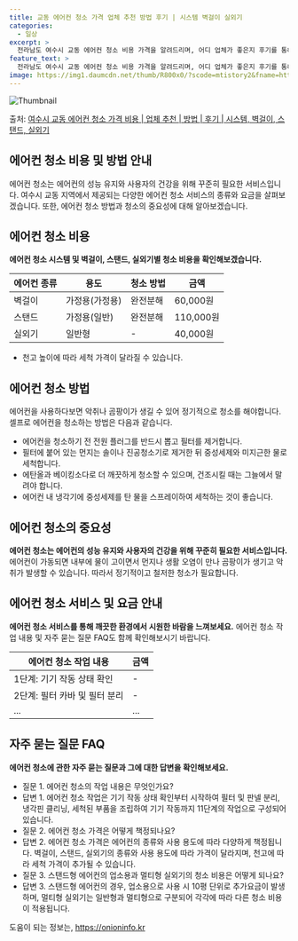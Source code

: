 ```yaml
---
title: 교동 에어컨 청소 가격 업체 추천 방법 후기 | 시스템 벽걸이 실외기
categories:
  - 일상
excerpt: >
  전라남도 여수시 교동 에어컨 청소 비용 가격을 알려드리며, 어디 업체가 좋은지 후기를 통해 알아보겠습니다. 현재 글에서는 시스템, 벽걸이, 스탠드, 실외기 각각에 대해 청소 비용이 나와 있으니 참고하시면 되겠습니다. 에어컨 분해 청소 방법 보기 👈 클릭셀프 에어컨 청소 방법 보기👈 클릭여수시 교동 에어컨 청소 비용시스템에어컨 방식클리닝방식금액1way 방식에어컨 완전분해80,000원1way 방식에어컨 필터세척35,000원2way 방식에어컨 완전분해90,000원2way 방식에어컨 필터세척35,000원4way 방식에어컨 완전분해120,000원4way 방식에어컨 필터세척35,000원원형방식에어컨 완전분해140,000원원형방식에어컨 필터세척35,000원에어컨 청소 견적 샘플 보기 👈 클릭에어컨 냄새의 원인은?에어..
feature_text: >
  전라남도 여수시 교동 에어컨 청소 비용 가격을 알려드리며, 어디 업체가 좋은지 후기를 통해 알아보겠습니다. 현재 글에서는 시스템, 벽걸이, 스탠드, 실외기 각각에 대해 청소 비용이 나와 있으니 참고하시면 되겠습니다. 에어컨 분해 청소 방법 보기 👈 클릭셀프 에어컨 청소 방법 보기👈 클릭여수시 교동 에어컨 청소 비용시스템에어컨 방식클리닝방식금액1way 방식에어컨 완전분해80,000원1way 방식에어컨 필터세척35,000원2way 방식에어컨 완전분해90,000원2way 방식에어컨 필터세척35,000원4way 방식에어컨 완전분해120,000원4way 방식에어컨 필터세척35,000원원형방식에어컨 완전분해140,000원원형방식에어컨 필터세척35,000원에어컨 청소 견적 샘플 보기 👈 클릭에어컨 냄새의 원인은?에어..
image: https://img1.daumcdn.net/thumb/R800x0/?scode=mtistory2&fname=https%3A%2F%2Fblog.kakaocdn.net%2Fdn%2FQbh72%2FbtsHxSelieW%2FJclynDMteD0etnOe7k3H8K%2Fimg.webp
---
```


![Thumbnail](https://img1.daumcdn.net/thumb/R800x0/?scode=mtistory2&fname=https%3A%2F%2Fblog.kakaocdn.net%2Fdn%2FQbh72%2FbtsHxSelieW%2FJclynDMteD0etnOe7k3H8K%2Fimg.webp)

<p>출처: <a href="https://onioninfo.kr/entry/%EC%97%AC%EC%88%98%EC%8B%9C-%EA%B5%90%EB%8F%99-%EC%97%90%EC%96%B4%EC%BB%A8-%EC%B2%AD%EC%86%8C-%EA%B0%80%EA%B2%A9-%EB%B9%84%EC%9A%A9-%EC%97%85%EC%B2%B4-%EC%B6%94%EC%B2%9C-%EB%B0%A9%EB%B2%95-%ED%9B%84%EA%B8%B0-%EC%8B%9C%EC%8A%A4%ED%85%9C-%EB%B2%BD%EA%B1%B8%EC%9D%B4-%EC%8A%A4%ED%83%A0%EB%93%9C-%EC%8B%A4%EC%99%B8%EA%B8%B0" rel="dofollow">여수시 교동 에어컨 청소 가격 비용 | 업체 추천 | 방법 | 후기 | 시스템, 벽걸이, 스탠드, 실외기</a> </p>

## 에어컨 청소 비용 및 방법 안내

에어컨 청소는 에어컨의 성능 유지와 사용자의 건강을 위해 꾸준히 필요한 서비스입니다. 여수시 교동 지역에서 제공되는 다양한 에어컨 청소
서비스의 종류와 요금을 살펴보겠습니다. 또한, 에어컨 청소 방법과 청소의 중요성에 대해 알아보겠습니다.

## 에어컨 청소 비용

**에어컨 청소 시스템 및 벽걸이, 스탠드, 실외기별 청소 비용을 확인해보겠습니다.**

**에어컨 종류** | **용도** | **청소 방법** | **금액**  
---|---|---|---  
벽걸이 | 가정용(가정용) | 완전분해 | 60,000원  
스탠드 | 가정용(일반) | 완전분해 | 110,000원  
실외기 | 일반형 | - | 40,000원  
  
* 천고 높이에 따라 세척 가격이 달라질 수 있습니다.

## 에어컨 청소 방법

에어컨을 사용하다보면 악취나 곰팡이가 생길 수 있어 정기적으로 청소를 해야합니다. 셀프로 에어컨을 청소하는 방법은 다음과 같습니다.

  * 에어컨을 청소하기 전 전원 플러그를 반드시 뽑고 필터를 제거합니다.
  * 필터에 붙어 있는 먼지는 솔이나 진공청소기로 제거한 뒤 중성세제와 미지근한 물로 세척합니다.
  * 에탄올과 베이킹소다로 더 깨끗하게 청소할 수 있으며, 건조시킬 때는 그늘에서 말려야 합니다.
  * 에어컨 내 냉각기에 중성세제를 탄 물을 스프레이하여 세척하는 것이 좋습니다.

## 에어컨 청소의 중요성

**에어컨 청소는 에어컨의 성능 유지와 사용자의 건강을 위해 꾸준히 필요한 서비스입니다.** 에어컨이 가동되면 내부에 물이 고이면서 먼지나
생활 오염이 만나 곰팡이가 생기고 악취가 발생할 수 있습니다. 따라서 정기적이고 철저한 청소가 필요합니다.

## 에어컨 청소 서비스 및 요금 안내

**에어컨 청소 서비스를 통해 깨끗한 환경에서 시원한 바람을 느껴보세요.** 에어컨 청소 작업 내용 및 자주 묻는 질문 FAQ도 함께
확인해보시기 바랍니다.

**에어컨 청소 작업 내용** | **금액**  
---|---  
1단계: 기기 작동 상태 확인 | -  
2단계: 필터 카바 및 필터 분리 | -  
... | ...  
  
## 자주 묻는 질문 FAQ

**에어컨 청소에 관한 자주 묻는 질문과 그에 대한 답변을 확인해보세요.**

  * 질문 1. 에어컨 청소의 작업 내용은 무엇인가요?
  * 답변 1. 에어컨 청소 작업은 기기 작동 상태 확인부터 시작하여 필터 및 판넬 분리, 냉각핀 클리닝, 세척된 부품을 조립하여 기기 작동까지 11단계의 작업으로 구성되어 있습니다.
  * 질문 2. 에어컨 청소 가격은 어떻게 책정되나요?
  * 답변 2. 에어컨 청소 가격은 에어컨의 종류와 사용 용도에 따라 다양하게 책정됩니다. 벽걸이, 스탠드, 실외기의 종류와 사용 용도에 따라 가격이 달라지며, 천고에 따라 세척 가격이 추가될 수 있습니다.
  * 질문 3. 스탠드형 에어컨의 업소용과 멀티형 실외기의 청소 비용은 어떻게 되나요?
  * 답변 3. 스탠드형 에어컨의 경우, 업소용으로 사용 시 10평 단위로 추가요금이 발생하며, 멀티형 실외기는 일반형과 멀티형으로 구분되어 각각에 따라 다른 청소 비용이 적용됩니다.

 

도움이 되는 정보는, <a href="https://onioninfo.kr" rel="dofollow">https://onioninfo.kr</a>



